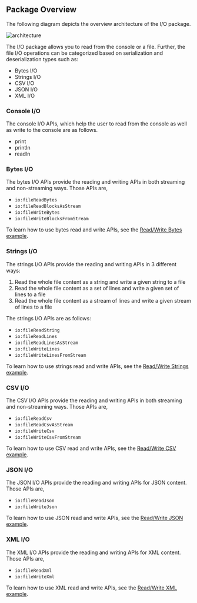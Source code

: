 ## Package Overview

The following diagram depicts the overview architecture of the I/O package.

![architecture](./resources/package-architecture.svg)

The I/O package allows you to read from the console or a file. 
Further, the file I/O operations can be categorized based on serialization and deserialization types such as:
- Bytes I/O
- Strings I/O
- CSV I/O
- JSON I/O
- XML I/O


### Console I/O
The console I/O APIs, which help the user to read from the console as well as write to the console are as follows.
- print
- println
- readln

### Bytes I/O
The bytes I/O APIs provide the reading and writing APIs in both streaming and non-streaming ways. Those APIs are,
- `io:fileReadBytes`
- `io:fileReadBlocksAsStream`
- `io:fileWriteBytes`
- `io:fileWriteBlocksFromStream`

To learn how to use bytes read and write APIs, see the [Read/Write Bytes example](https://ballerina.io/learn/by-example/bytes-io.html).

### Strings I/O
The strings I/O APIs provide the reading and writing APIs in 3 different ways:
1. Read the whole file content as a string and write a given string to a file
1. Read the whole file content as a set of lines and write a given set of lines to a file
1. Read the whole file content as a stream of lines and write a given stream of lines to a file

The strings I/O APIs are as follows:
- `io:fileReadString`
- `io:fileReadLines`
- `io:fileReadLinesAsStream`
- `io:fileWriteLines`
- `io:fileWriteLinesFromStream`

To learn how to use strings read and write APIs, see the  [Read/Write Strings example](https://ballerina.io/learn/by-example/strings-io.html).

### CSV I/O
The CSV I/O APIs provide the reading and writing APIs in both streaming and non-streaming ways. Those APIs are,
- `io:fileReadCsv`
- `io:fileReadCsvAsStream`
- `io:fileWriteCsv`
- `io:fileWriteCsvFromStream`

To learn how to use CSV read and write APIs, see the [Read/Write CSV example](https://ballerina.io/learn/by-example/csv-io.html).

### JSON I/O
The JSON I/O APIs provide the reading and writing APIs for JSON content. Those APIs are,
- `io:fileReadJson`
- `io:fileWriteJson`

To learn how to use JSON read and write APIs, see the [Read/Write JSON example](https://ballerina.io/learn/by-example/json-io.html).

### XML I/O
The XML I/O APIs provide the reading and writing APIs for XML content. Those APIs are,
- `io:fileReadXml`
- `io:fileWriteXml`

To learn how to use XML read and write APIs, see the [Read/Write XML example](https://ballerina.io/learn/by-example/json-io.html).
